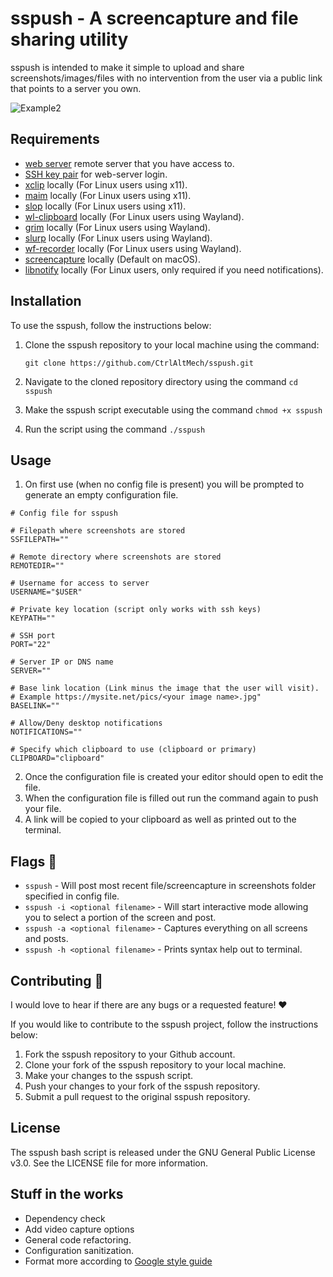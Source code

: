 # sspush - A screencapture and file sharing utility

sspush is intended to make it simple to upload and share screenshots/images/files with no intervention from the user via a public link that points to a server you own.

![Example2](https://github.com/CtrlAltMech/sspush/assets/7492741/417a23ec-5c21-456e-9036-c2b68aebeef8)

## Requirements

- [web server](https://en.wikipedia.org/wiki/Web_server) remote server that you have access to.
- [SSH key pair](https://wiki.archlinux.org/title/SSH_keys) for web-server login.
- [xclip](https://github.com/astrand/xclip) locally (For Linux users using x11).
- [maim](https://github.com/naelstrof/maim) locally (For Linux users using x11).
- [slop](https://github.com/naelstrof/slop) locally (For Linux users using x11).
- [wl-clipboard](https://github.com/bugaevc/wl-clipboard) locally (For Linux users using Wayland).
- [grim](https://sr.ht/~emersion/grim/) locally (For Linux users using Wayland).
- [slurp](https://github.com/emersion/slurp) locally (For Linux users using Wayland).
- [wf-recorder](https://github.com/ammen99/wf-recorder) locally (For Linux users using Wayland).
- [screencapture](https://support.apple.com/en-us/HT201361) locally (Default on macOS).
- [libnotify](https://github.com/GNOME/libnotify) locally (For Linux users, only required if you need notifications).

## Installation

To use the sspush, follow the instructions below:

1. Clone the sspush repository to your local machine using the command: 
    
    `git clone https://github.com/CtrlAltMech/sspush.git`
    
2. Navigate to the cloned repository directory using the command `cd sspush`
3. Make the sspush script executable using the command `chmod +x sspush`
4. Run the script using the command `./sspush`

## Usage

1. On first use (when no config file is present) you will be prompted to generate an empty configuration file.

```
# Config file for sspush
 
# Filepath where screenshots are stored
SSFILEPATH=""

# Remote directory where screenshots are stored
REMOTEDIR=""

# Username for access to server
USERNAME="$USER"

# Private key location (script only works with ssh keys)
KEYPATH=""

# SSH port
PORT="22"

# Server IP or DNS name
SERVER=""

# Base link location (Link minus the image that the user will visit).
# Example https://mysite.net/pics/<your image name>.jpg"
BASELINK=""

# Allow/Deny desktop notifications
NOTIFICATIONS=""

# Specify which clipboard to use (clipboard or primary)
CLIPBOARD="clipboard"
```

2. Once the configuration file is created your editor should open to edit the file.
3. When the configuration file is filled out run the command again to push your file.
4. A link will be copied to your clipboard as well as printed out to the terminal.

## Flags :triangular_flag_on_post:
- `sspush` - Will post most recent file/screencapture in screenshots folder specified in config file. 
- `sspush -i <optional filename>` - Will start interactive mode allowing you to select a portion of the screen and post.
- `sspush -a <optional filename>` - Captures everything on all screens and posts.
- `sspush -h <optional filename>` - Prints syntax help out to terminal.

## Contributing :handshake:
I would love to hear if there are any bugs or a requested feature! :heart:

If you would like to contribute to the sspush project, follow the instructions below:

1. Fork the sspush repository to your Github account.
2. Clone your fork of the sspush repository to your local machine.
3. Make your changes to the sspush script.
4. Push your changes to your fork of the sspush repository.
5. Submit a pull request to the original sspush repository.

## License

The sspush bash script is released under the GNU General Public License v3.0. See the LICENSE file for more information.

## Stuff in the works
- Dependency check
- Add video capture options
- General code refactoring.
- Configuration sanitization.
- Format more according to [Google style guide](https://google.github.io/styleguide/shellguide.html#s7-naming-conventions)
